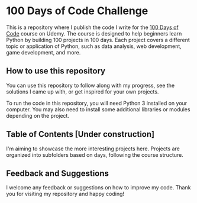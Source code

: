 # 100 Days of Code Challenge

This is a repository where I publish the code I write for the [100 Days of Code](https://www.udemy.com/course/100-days-of-code/) course on Udemy. The course is designed to help beginners learn Python by building 100 projects in 100 days. Each project covers a different topic or application of Python, such as data analysis, web development, game development, and more.

## How to use this repository

You can use this repository to follow along with my progress, see the solutions I came up with, or get inspired for your own projects.

To run the code in this repository, you will need Python 3 installed on your computer. You may also need to install some additional libraries or modules depending on the project.

## Table of Contents [Under construction]

I'm aiming to showcase the more interesting projects here. Projects are organized into subfolders based on days, following the course structure.

## Feedback and Suggestions

I welcome any feedback or suggestions on how to improve my code. Thank you for visiting my repository and happy coding!
